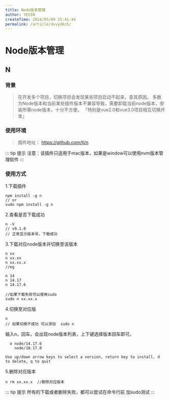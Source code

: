 ```yaml
---
title: Node版本管理
author: YEVIN
createTime: 2024/05/09 15:41:44
permalink: /article/dvvyd6z5/
---
```

# Node版本管理
## N
###  背景
>   在开发多个项目，切换项目会发现某些项目启动不起来，查其原因。
>   多数为Node版本和当前某些插件版本不兼容导致，需要卸载当前node版本，安装所需node版本，十分不方便。
> 「特别是vue2.0和vue3.0项目相互切换开发」

### 使用环境

>   插件地址： https://github.com/tj/n

::: tip 提示
注意：该插件只适用于mac版本，如果是window可以使用nvm版本管理软件
:::

### 使用方式

1.下载插件
```shell
npm install -g n  
// or
sudo npm install -g n
```

2.查看是否下载成功

```shell
n -V  
// v9.1.0
// 正常显示版本号，下载成功
```

3.下载对应node版本并切换至该版本
```shell
n xx 
n xx.xx
n xx.xx.x
//eg

n 14
n 14.17
n 14.17.6

//如果下载失败可以使用sudo
sudo n xx.xx.x
```

4.切换至对应版
```shell
n
// 如果切换不成功 可以添加  sudo n
```
输入n，回车。会出现node版本列表，上下键选择版本回车即可。

```shell
  ο node/14.17.6
    node/18.17.0

Use up/down arrow keys to select a version, return key to install, d to delete, q to quit
```
5.删除对应版本
```shell
n rm xx.xx.x  //删除对应版本
```
::: tip 提示
所有的下载或者删除失败，都可以尝试在命令行前 加sudo测试
:::